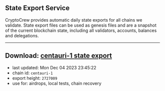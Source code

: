 ## State Export Service
CryptoCrew provides automatic daily state exports for all chains we validate. State export files can be used as genesis files and are a snapshot of the current blockchain state, including all validators, accounts, balances and delegations.

---
**Download: [centauri-1 state export](https://dl.ccvalidators.com/SERVICE/composable/centauri-1_export_2727009.json)**
---

- last updated: Mon Dec 04 2023 23:45:22
- chain id: `centauri-1`
- export height: `2727009`
- use for: airdrops, local tests, chain recovery
